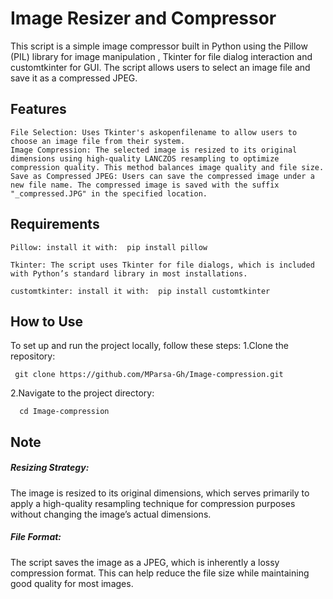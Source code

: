 # <b>Image Resizer and Compressor</b>

This script is a simple image compressor built in Python using the Pillow (PIL) library for image manipulation , Tkinter for file dialog interaction and customtkinter for GUI. The script allows users to select an image file and save it as a compressed JPEG.
## Features

    File Selection: Uses Tkinter's askopenfilename to allow users to choose an image file from their system.
    Image Compression: The selected image is resized to its original dimensions using high-quality LANCZOS resampling to optimize compression quality. This method balances image quality and file size.
    Save as Compressed JPEG: Users can save the compressed image under a new file name. The compressed image is saved with the suffix "_compressed.JPG" in the specified location.

## Requirements

    Pillow: install it with:  pip install pillow

    Tkinter: The script uses Tkinter for file dialogs, which is included with Python’s standard library in most installations.

    customtkinter: install it with:  pip install customtkinter

    
## How to Use
To set up and run the project locally, follow these steps:
1.Clone the repository:

     git clone https://github.com/MParsa-Gh/Image-compression.git

2.Navigate to the project directory:

      cd Image-compression
    

## Note

  <h5>Resizing Strategy:</h5> The image is resized to its original dimensions, which serves primarily to apply a high-quality resampling technique for compression purposes without changing the image’s actual dimensions.
  
  
  <h5>File Format:</h5> The script saves the image as a JPEG, which is inherently a lossy compression format. This can help reduce the file size while maintaining good quality for most images.
